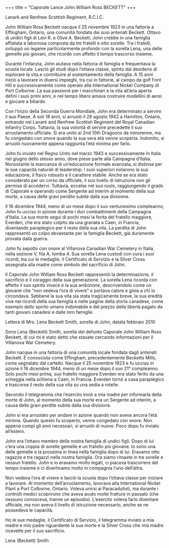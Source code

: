 +++
title = "Caporale Lance John William Ross BECKETT"
+++

Lanark and Renfrew Scottish Regiment, R.C.I.C.

John William Ross Beckett nacque il 25 novembre 1923 in una fattoria a Effingham, Ontario, una comunità fondata dai suoi antenati Beckett. Ottavo di undici figli di Levi R. e Olive A. Beckett, John crebbe in una famiglia affiatata e laboriosa composta da tre fratelli e otto sorelle. Tra i fratelli, sviluppò un legame particolarmente profondo con la sorella Lena, una delle gemelle più giovani, che ricordò con affetto il tempo trascorso insieme.

Durante l’infanzia, John aiutava nella fattoria di famiglia e frequentava la scuola locale. Lasciò gli studi dopo l’ottava classe, spinto dal desiderio di esplorare la vita e contribuire al sostentamento della famiglia. 
A 15 anni iniziò a lavorare in diversi impieghi, tra cui in fattorie, al campo da golf Font Hill e successivamente come operaio alla International Nickel Company di Port Colborne. La sua passione per i macchinari e la vita all’aria aperta definì i suoi primi anni, e nel tempo libero amava costruire modellini di aerei e giocare a biliardo.

Con l’inizio della Seconda Guerra Mondiale, John era determinato a servire il suo Paese. 
A soli 18 anni, si arruolò il 29 agosto 1942 a Hamilton, Ontario, entrando nel Lanark and Renfrew Scottish Regiment del Royal Canadian Infantry Corps. Tuttavia, la sua volontà di servire precedette il suo arruolamento ufficiale. Si era unito ai 2nd 10th Dragoons da minorenne, ma fu congedato con onore quando la sua vera età venne scoperta. 
Indomito, si arruolò nuovamente appena raggiunta l’età minima per farlo.

John fu inviato nel Regno Unito nel marzo 1943 e successivamente in Italia nel giugno dello stesso anno, dove prese parte alla Campagna d’Italia. 
Nonostante la mancanza di un’educazione formale avanzata, si distinse per le sue capacità naturali di leadership. I suoi superiori notarono la sua educazione, il fisico robusto e il carattere stabile. 
Anche se era stato considerato per un corso da ufficiale, il suo livello di istruzione non gli permise di accedervi. Tuttavia, eccelse nel suo ruolo, raggiungendo il grado di Caporale e operando come Sergente ad interim al momento della sua morte, a causa delle gravi perdite subite dalla sua divisione.

Il 16 dicembre 1944, meno di un mese dopo il suo ventunesimo compleanno, John fu ucciso in azione durante i duri combattimenti della Campagna d’Italia. La sua morte seguì di pochi mesi la ferita del fratello maggiore, Everden, che era stato colpito da una granata a Caen, in Francia, diventando paraplegico per il resto della sua vita. 
La perdita di John rappresentò un colpo devastante per la famiglia Beckett, già duramente provata dalla guerra.

John fu sepolto con onore al Villanova Canadian War Cemetery in Italia, nella sezione V, fila A, tomba 4. 
Sua sorella Lena custodì con cura i suoi ricordi, tra cui le medaglie, il Certificato di Servizio e la Silver Cross assegnata alla madre come simbolo del sacrificio di John.

Il Caporale John William Ross Beckett rappresentò la determinazione, il sacrificio e il coraggio della sua generazione. 
La sorella Lena ricorda con affetto il suo spirito vivace e la sua ambizione, descrivendolo come un giovane che “non vedeva l’ora di vivere” e portava calore e gioia a chi lo circondava. 
Sebbene la sua vita sia stata tragicamente breve, la sua eredità vive nei ricordi della sua famiglia e nelle pagine della storia canadese, come esempio dello spirito umano indomabile e del prezzo della libertà pagato da tanti giovani canadesi e dalle loro famiglie.

Lettera di Mrs. Lena Beckett Smith, sorella di John, datata febbraio 2010

Sono Lena (Beckett) Smith, sorella del defunto Caporale John William Ross Beckett, di cui mi è stato detto che stavate cercando informazioni per il Villanova War Cemetery.

John nacque in una fattoria di una comunità locale fondata dagli antenati Beckett. È conosciuta come Effingham, precedentemente Becketts Mills, come segnalato dal cartello. Nacque il 25 novembre 1923 e fu ucciso in azione il 16 dicembre 1944, meno di un mese dopo il suo 21° compleanno. Solo pochi mesi prima, suo fratello maggiore Everden era stato ferito da una scheggia nella schiena a Caen, in Francia. Everden tornò a casa paraplegico e trascorse il resto della sua vita su una sedia a rotelle.

Secondo il telegramma che l’esercito inviò a mia madre per informarla della morte di John, al momento della sua morte era un Sergente ad interim, a causa delle gravi perdite subite dalla sua divisione.

John si era arruolato per andare in azione quando non aveva ancora l’età minima. Quando questo fu scoperto, venne congedato con onore. Non appena compì gli anni necessari, si arruolò di nuovo. Poco dopo fu inviato all’estero.

John era l’ottavo membro della nostra famiglia di undici figli. Dopo di lui c’era una coppia di sorelle gemelle e un fratello più giovane. Io sono una delle gemelle e la prossima in linea nella famiglia dopo di lui. Eravamo otto ragazze e tre ragazzi nella nostra famiglia. Ora siamo rimaste in tre sorelle e nessun fratello. John e io eravamo molto legati, ci piaceva trascorrere del tempo insieme e ci divertivamo molto in compagnia l’uno dell’altra.

Non vedeva l’ora di vivere e lasciò la scuola dopo l’ottava classe per iniziare a lavorare. Al momento dell’arruolamento, lavorava alla International Nickel Plant a Port Colborne, Ontario. Voleva unirsi ai Paracadutisti, ma durante i controlli medici scoprirono che aveva avuto molte fratture in passato (che nessuno conosceva, tranne un episodio). L’esercito voleva farlo diventare ufficiale, ma non aveva il livello di istruzione necessario, anche se ne possedeva le capacità.

Ho le sue medaglie, il Certificato di Servizio, il telegramma inviato a mia madre e mio padre riguardante la sua morte e la Silver Cross che mia madre ricevette per il suo sacrificio.

Lena (Beckett) Smith

